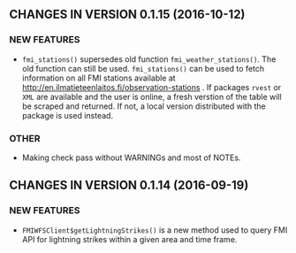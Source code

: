 ## CHANGES IN VERSION 0.1.15 (2016-10-12)

### NEW FEATURES

+ `fmi_stations()` supersedes old function `fmi_weather_stations()`. The
old function can still be used. `fmi_stations()` can be used to fetch
information on all FMI stations available at http://en.ilmatieteenlaitos.fi/observation-stations .
If packages `rvest` or `XML` are available and the user is online, 
a fresh verstion of the table will be scraped and returned. If not,
a local version distributed with the package is used instead. 


### OTHER

+ Making check pass without WARNINGs and most of NOTEs.

## CHANGES IN VERSION 0.1.14 (2016-09-19)

### NEW FEATURES

+ `FMIWFSClient$getLightningStrikes()` is a new method used to query FMI API 
for lightning strikes within a given area and time frame.
